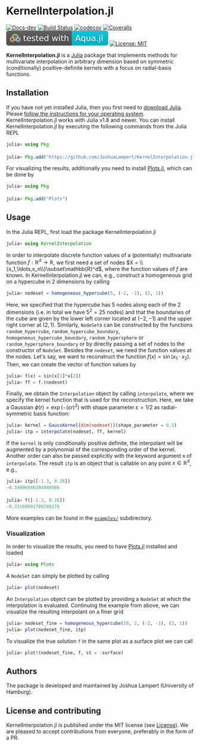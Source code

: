 # KernelInterpolation.jl

[![Docs-dev](https://img.shields.io/badge/docs-dev-blue.svg)](https://JoshuaLampert.github.io/KernelInterpolation.jl/dev/)
[![Build Status](https://github.com/JoshuaLampert/KernelInterpolation.jl/actions/workflows/CI.yml/badge.svg?branch=main)](https://github.com/JoshuaLampert/KernelInterpolation.jl/actions/workflows/CI.yml?query=branch%3Amain)
[![codecov](https://codecov.io/gh/JoshuaLampert/KernelInterpolation.jl/graph/badge.svg)](https://codecov.io/gh/JoshuaLampert/KernelInterpolation.jl)
[![Coveralls](https://coveralls.io/repos/github/JoshuaLampert/KernelInterpolation.jl/badge.svg?branch=main)](https://coveralls.io/github/JoshuaLampert/KernelInterpolation.jl?branch=main)
[![Aqua QA](https://raw.githubusercontent.com/JuliaTesting/Aqua.jl/master/badge.svg)](https://github.com/JuliaTesting/Aqua.jl)
[![License: MIT](https://img.shields.io/badge/License-MIT-success.svg)](https://opensource.org/licenses/MIT)

**KernelInterpolation.jl** is a [Julia](https://julialang.org/) package that implements methods for multivariate interpolation in arbitrary dimension based on symmetric (conditionally) positive-definite kernels with a focus on radial-basis functions.

## Installation
If you have not yet installed Julia, then you first need to [download Julia](https://julialang.org/downloads/). Please [follow the instructions for your operating system](https://julialang.org/downloads/platform/). KernelInterpolation.jl works with Julia v1.8 and newer. You can install KernelInterpolation.jl by executing the following commands from the Julia REPL
```julia
julia> using Pkg

julia> Pkg.add("https://github.com/JoshuaLampert/KernelInterpolation.jl")
```
For visualizing the results, additionally you need to install [Plots.jl](https://github.com/JuliaPlots/Plots.jl), which can be done by
```julia
julia> using Pkg

julia> Pkg.add("Plots")
```

## Usage
In the Julia REPL, first load the package KernelInterpolation.jl
```julia
julia> using KernelInterpolation
```
In order to interpolate discrete function values of a (potentially) multivariate function $f: \mathbb{R}^d\to \mathbb{R}$, we first need a set of nodes $X = \\{x_1,\ldots,x_n\\}\subset\mathbb{R}^d$, where the function values of $f$ are known. In KernelInterpolation.jl we can, e.g., construct a homogeneous grid on a hypercube in 2 dimensions by calling
```julia
julia> nodeset = homogeneous_hypercube(5, (-2, -1), (2, 1))
```
Here, we specified that the hypercube has 5 nodes along each of the 2 dimensions (i.e. in total we have $5^2 = 25$ nodes) and that the boundaries of the cube are given by the lower left corner located at $(-2, -1)$ and the upper right corner at $(2, 1)$. Similarly, `NodeSet`s can be constructed by the functions `random_hypercube`, `random_hypercube_boundary`, `homogeneous_hypercube_boundary`, `random_hypersphere` or `random_hypersphere_boundary` or by directly passing a set of nodes to the constructor of `NodeSet`. Besides the `nodeset`, we need the function values at the nodes. Let's say, we want to reconstruct the function $f(x) = \sin(x_1\cdot x_2)$. Then, we can create the vector of function values by
```julia
julia> f(x) = sin(x[1]*x[2])
julia> ff = f.(nodeset)
```
Finally, we obtain the `Interpolation` object by calling `interpolate`, where we specify the kernel function that is used for the reconstruction. Here, we take a Gaussian $\phi(r) = \exp(-(\varepsilon r)^2)$ with shape parameter $\varepsilon = 1/2$ as radial-symmetric basis function:
```julia
julia> kernel = GaussKernel{dim(nodeset)}(shape_parameter = 0.5)
julia> itp = interpolate(nodeset, ff, kernel)
```
If the `kernel` is only conditionally positive definite, the interpolant will be augmented by a polynomial of the corresponding order of the kernel. Another order can also be passed explicitly with the keyword argument `m` of `interpolate`. The result `itp` is an object that is callable on any point $x\in\mathbb{R}^d$, e.g.,
```julia
julia> itp([-1.3, 0.26])
-0.34096946394940986

julia> f([-1.3, 0.26])
-0.33160091709280176
```
More examples can be found in the [`examples/`](https://github.com/JoshuaLampert/KernelInterpolation.jl/tree/main/examples) subdirectory.

### Visualization
In order to visualize the results, you need to have [Plots.jl](https://github.com/JuliaPlots/Plots.jl) installed and loaded
```julia
julia> using Plots
```
A `NodeSet` can simply be plotted by calling
```julia
julia> plot(nodeset)
```
An `Interpolation` object can be plotted by providing a `NodeSet` at which the interpolation is evaluated. Continuing the example from above, we can visualize the resulting interpolant on a finer grid
```julia
julia> nodeset_fine = homogeneous_hypercube(20, 2, (-2, -1), (2, 1))
julia> plot(nodeset_fine, itp)
```
To visualize the true solution `f` in the same plot as a surface plot we can call
```julia
julia> plot!(nodeset_fine, f, st = :surface)
```

## Authors

The package is developed and maintained by Joshua Lampert (University of Hamburg).

## License and contributing

KernelInterpolation.jl is published under the MIT license (see [License](https://github.com/JoshuaLampert/KernelInterpolation.jl/blob/main/LICENSE)). We are pleased to accept contributions from everyone, preferably in the form of a PR.
